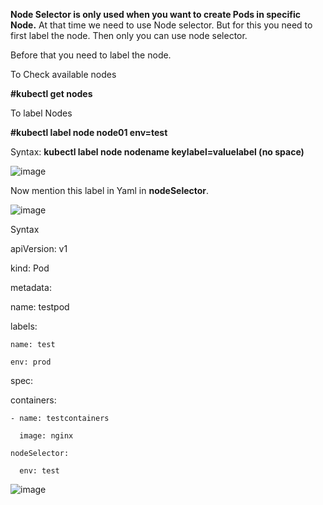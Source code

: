 **Node Selector is only used when you want to create Pods in specific Node.** At that time we need to use Node selector. But for this you need to first label the node. Then only you can use node selector.

Before that you need to label the node. 

To Check available nodes

**#kubectl get nodes**

To label Nodes

**#kubectl label node node01 env=test**

Syntax: **kubectl label node nodename keylabel=valuelabel (no space)**

![image](https://github.com/Khushang49/90DaysofKubernetes/assets/95266353/a5e17055-6744-4d01-8e2f-1e2a5efd893b)

Now mention this label in Yaml in **nodeSelector**.


![image](https://github.com/Khushang49/90DaysofKubernetes/assets/95266353/e2044de2-2c8f-4247-b5ef-370087de24cc)


Syntax

apiVersion: v1

kind: Pod

metadata: 

  name: testpod
  
  labels:
  
    name: test
    
    env: prod

spec:

  containers:
  
    - name: testcontainers
    
      image: nginx
    
    nodeSelector:
    
      env: test
      
![image](https://github.com/Khushang49/90DaysofKubernetes/assets/95266353/ac6998a0-800c-4c6e-a347-05c7da79173c)
